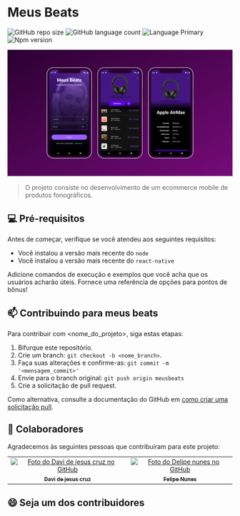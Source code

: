 # Meus Beats

![GitHub repo size](https://img.shields.io/github/repo-size/davicruzof/meusbeats?style=for-the-badge)
![GitHub language count](https://img.shields.io/github/languages/count/davicruzof/meusbeats?style=for-the-badge)
![Language Primary](https://img.shields.io/github/languages/top/davicruzof/meusbeats?style=for-the-badge)
![Npm version](https://img.shields.io/npm/v/node?style=for-the-badge)


<img src="https://github.com/davicruzof/meusbeats/blob/main/Meus%20Beats.png" alt="exemplo imagem">

> O projeto consiste no desenvolvimento de um ecommerce mobile de produtos fonográficos.

## 💻 Pré-requisitos

Antes de começar, verifique se você atendeu aos seguintes requisitos:
<!---Estes são apenas requisitos de exemplo. Adicionar, duplicar ou remover conforme necessário--->
* Você instalou a versão mais recente do `node`
* Você instalou a versão mais recente do `react-native`

<!---
## 🚀 Instalando Meus Beats

Linux e macOS:
```
<comando_de_instalação>
```
--->
Adicione comandos de execução e exemplos que você acha que os usuários acharão úteis. Fornece uma referência de opções para pontos de bônus!

## 📫 Contribuindo para meus beats
<!---Se o seu README for longo ou se você tiver algum processo ou etapas específicas que deseja que os contribuidores sigam, considere a criação de um arquivo CONTRIBUTING.md separado--->
Para contribuir com <nome_do_projeto>, siga estas etapas:

1. Bifurque este repositório.
2. Crie um branch: `git checkout -b <nome_branch>`.
3. Faça suas alterações e confirme-as: `git commit -m '<mensagem_commit>'`
4. Envie para o branch original: `git push origin meusbeats`
5. Crie a solicitação de pull request.

Como alternativa, consulte a documentação do GitHub em [como criar uma solicitação pull](https://help.github.com/en/github/collaborating-with-issues-and-pull-requests/creating-a-pull-request).

## 🤝 Colaboradores

Agradecemos às seguintes pessoas que contribuíram para este projeto:

<table>
  <tr>
    <td align="center">
      <a href="#">
        <img src="https://avatars.githubusercontent.com/u/47984117?v=4" width="100px;" alt="Foto do Davi de jesus cruz no GitHub"/><br>
        <sub>
          <b>Davi de jesus cruz</b>
        </sub>
      </a>
    </td>
    <td align="center">
      <a href="#">
        <img src="https://avatars.githubusercontent.com/u/17670975?v=4" width="100px;" alt="Foto do Delipe nunes no GitHub"/><br>
        <sub>
          <b>Felipe Nunes</b>
        </sub>
      </a>
    </td>
  </tr>
</table>


## 😄 Seja um dos contribuidores<br>
